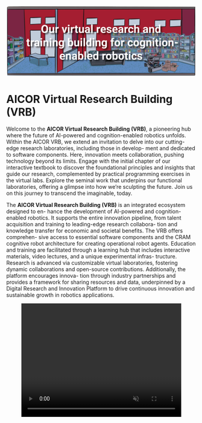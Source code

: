 [comment]: <> (without this comment hugo fails)

<img src="ViB_banner_Uni_Rot.png">

<h1>AICOR Virtual Research Building (VRB)</h1>


Welcome to the **AICOR Virtual Research Building (VRB)**, a pioneering hub where the future
of AI-powered and cognition-enabled robotics unfolds. Within the AICOR VRB, we extend
an invitation to delve into our cutting-edge research laboratories, including those in develop-
ment and dedicated to software components. Here, innovation meets collaboration, pushing
technology beyond its limits. Engage with the initial chapter of our interactive textbook to
discover the foundational principles and insights that guide our research, complemented by
practical programming exercises in the virtual labs. Explore the seminal work that underpins
our functional laboratories, offering a glimpse into how we’re sculpting the future. Join us
on this journey to transcend the imaginable, today.


The **AICOR Virtual Research Building (VRB)** is an integrated ecosystem designed to en-
hance the development of AI-powered and cognition-enabled robotics. It supports the entire
innovation pipeline, from talent acquisition and training to leading-edge research collabora-
tion and knowledge transfer for economic and societal benefits. The VRB offers comprehen-
sive access to essential software components and the CRAM cognitive robot architecture for
creating operational robot agents. Education and training are facilitated through a learning
hub that includes interactive materials, video lectures, and a unique experimental infras-
tructure. Research is advanced via customizable virtual laboratories, fostering dynamic
collaborations and open-source contributions. Additionally, the platform encourages innova-
tion through industry partnerships and provides a framework for sharing resources and data,
underpinned by a Digital Research and Innovation Platform to drive continuous innovation
and sustainable growth in robotics applications.

<figure class="video_container">
  <video width="100%%" height="300" autoplay loop muted controls>
    <source src="Coai-Vib-Video.mp4" type="video/mp4">
    Your browser does not support the video tag.
  </video>
</figure>
